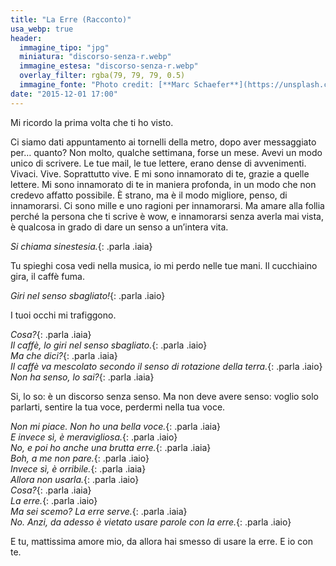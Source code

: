 ```yaml
---
title: "La Erre (Racconto)"
usa_webp: true
header:
  immagine_tipo: "jpg"
  miniatura: "discorso-senza-r.webp"
  immagine_estesa: "discorso-senza-r.webp"
  overlay_filter: rgba(79, 79, 79, 0.5)
  immagine_fonte: "Photo credit: [**Marc Schaefer**](https://unsplash.com/@marcschaefer)"
date: "2015-12-01 17:00"
---
```


Mi ricordo la prima volta che ti ho visto.

Ci siamo dati appuntamento ai tornelli della metro, dopo aver messaggiato per… quanto? Non molto, qualche settimana, forse un mese. Avevi un modo unico di scrivere. Le tue mail, le tue lettere, erano dense di avvenimenti. Vivaci. Vive. Soprattutto vive. E mi sono innamorato di te, grazie a quelle lettere. Mi sono innamorato di te in maniera profonda, in un modo che non credevo affatto possibile. È strano, ma è il modo migliore, penso, di innamorarsi. Ci sono mille e uno ragioni per innamorarsi. Ma amare alla follia perché la persona che ti scrive è wow, e innamorarsi senza averla mai vista, è qualcosa in grado di dare un senso a un’intera vita.

_Si chiama sinestesia._{: .parla .iaia}

Tu spieghi cosa vedi nella musica, io mi perdo nelle tue mani. Il cucchiaino gira, il caffè fuma.

_Giri nel senso sbagliato!_{: .parla .iaio}

I tuoi occhi mi trafiggono.

_Cosa?_{: .parla .iaia}<br />
_Il caffè, lo giri nel senso sbagliato._{: .parla .iaio}<br />
_Ma che dici?_{: .parla .iaia}<br />
_Il caffè va mescolato secondo il senso di rotazione della terra._{: .parla .iaio}<br />
_Non ha senso, lo sai?_{: .parla .iaia}<br />

Si, lo so: è un discorso senza senso. Ma non deve avere senso: voglio solo parlarti, sentire la tua voce, perdermi nella tua voce.

_Non mi piace. Non ho una bella voce._{: .parla .iaia}<br />
_E invece sì, è meravigliosa._{: .parla .iaio}<br />
_No, e poi ho anche una brutta erre._{: .parla .iaia}<br />
_Boh, a me non pare._{: .parla .iaio}<br />
_Invece sì, è orribile._{: .parla .iaia}<br />
_Allora non usarla._{: .parla .iaio}<br />
_Cosa?_{: .parla .iaia}<br />
_La erre._{: .parla .iaio}<br />
_Ma sei scemo? La erre serve._{: .parla .iaia}<br />
_No. Anzi, da adesso è vietato usare parole con la erre._{: .parla .iaio}<br />

E tu, mattissima amore mio, da allora hai smesso di usare la erre. E io con te.
